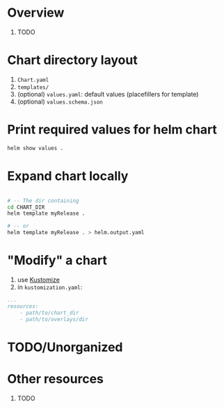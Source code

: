 # Overview
1. TODO


# Chart directory layout
1. `Chart.yaml`
1. `templates/`
1. (optional) `values.yaml`: default values (placefillers for template)
1. (optional) `values.schema.json`


# Print required values for helm chart
```bash
helm show values .
```


# Expand chart locally
```bash

# -- The dir containing  
cd CHART_DIR
helm template myRelease .

# -- or 
helm template myRelease . > helm.output.yaml
```


# "Modify" a chart
1. use [Kustomize](TODO)
1. in `kustomization.yaml`:
```yaml
...
resources:
    - path/to/chart_dir
    - path/to/overlays/dir 
```



# TODO/Unorganized


# Other resources
1. TODO
